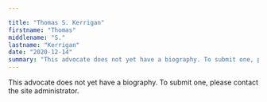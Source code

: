 ```yaml
---

title: "Thomas S. Kerrigan"
firstname: "Thomas"
middlename: "S."
lastname: "Kerrigan"
date: "2020-12-14"
summary: "This advocate does not yet have a biography. To submit one, please contact the site administrator."
---
```

This advocate does not yet have a biography. To submit one, please contact the site administrator.

